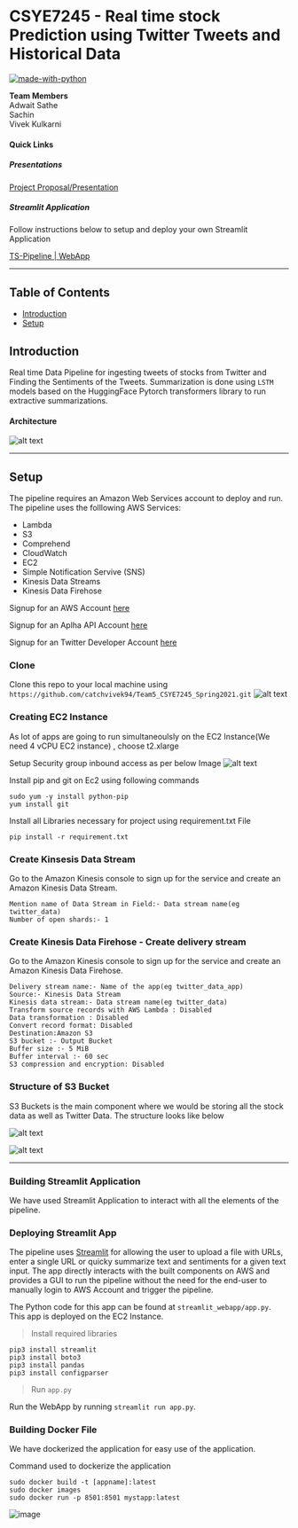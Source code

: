 # CSYE7245 - Real time stock Prediction using Twitter Tweets and Historical Data


[![made-with-python](https://img.shields.io/badge/Made%20with-Python-1f425f.svg)](https://www.python.org/)

**Team Members**<br />
Adwait Sathe <br />
Sachin <br />
Vivek Kulkarni <br />

#### Quick Links

##### Presentations <br />
[Project Proposal/Presentation](https://docs.google.com/document/d/1bA-ub0TiGgQjVOulephp--b_WJovU-EI6D1JA5N0jwc/edit#heading=h.n8d7ycbpbk04)<br />


##### Streamlit Application<br />
Follow instructions below to setup and deploy your own Streamlit Application<br />

[TS-Pipeline | WebApp](http://54.157.171.89:8501/)<br /> 


---

## Table of Contents

- [Introduction](#introduction)
- [Setup](#setup)


## Introduction

Real time Data Pipeline for ingesting tweets of stocks from Twitter and Finding the Sentiments of the Tweets. Summarization is done using `LSTM` models based on the HuggingFace Pytorch transformers library to run extractive summarizations.


#### Architecture 

![alt text](https://github.com/catchvivek94/Team5_CSYE7245_Spring2021/blob/main/Project/images/architecture.jpg)

---


## Setup

The pipeline requires an Amazon Web Services account to deploy and run. The pipeline uses the folllowing AWS Services:

- Lambda 
- S3
- Comprehend
- CloudWatch
- EC2
- Simple Notification Servive (SNS)
- Kinesis Data Streams
- Kinesis Data Firehose

Signup for an AWS Account [here](https://portal.aws.amazon.com/billing/signup#/start)

Signup for an  Aplha API Account [here](https://www.alphavantage.co/)

Signup for an Twitter Developer Account [here](https://developer.twitter.com/en/apply-for-access)


### Clone

Clone this repo to your local machine using `https://github.com/catchvivek94/Team5_CSYE7245_Spring2021.git`
![alt text](https://github.com/holladileep/TS-Pipeline/blob/dev/img/CSYE7245_v2-2.png)


### Creating EC2 Instance

As lot of apps are going to run simultaneoulsly on the EC2 Instance(We need 4 vCPU EC2 instance) , choose t2.xlarge

Setup Security group inbound access as per below Image
![alt text](https://github.com/catchvivek94/Team5_CSYE7245_Spring2021/blob/main/Project/images/ec2_security.PNG)

Install pip and git on Ec2 using following commands

```
sudo yum -y install python-pip
yum install git
```
Install all Libraries necessary for project using requirement.txt File
```
pip install -r requirement.txt
```

### Create Kinsesis Data Stream
Go to the Amazon Kinesis console to sign up for the service and create an Amazon Kinesis Data Stream. 
```
Mention name of Data Stream in Field:- Data stream name(eg twitter_data)
Number of open shards:- 1
```

### Create Kinesis Data Firehose - Create delivery stream
Go to the Amazon Kinesis console to sign up for the service and create an Amazon Kinesis Data Firehose. 

```
Delivery stream name:- Name of the app(eg twitter_data_app)
Source:- Kinesis Data Stream
Kinesis data stream:- Data stream name(eg twitter_data)
Transform source records with AWS Lambda : Disabled
Data transformation : Disabled
Convert record format: Disabled
Destination:Amazon S3
S3 bucket :- Output Bucket
Buffer size :- 5 MiB
Buffer interval :- 60 sec
S3 compression and encryption: Disabled
```

### Structure of S3 Bucket

S3 Buckets is the main component where we would be storing all the stock data as well as Twitter Data. The structure looks like below
  
![alt text](https://github.com/catchvivek94/Team5_CSYE7245_Spring2021/blob/main/Project/images/s3_structure.PNG)


![alt text](https://github.com/catchvivek94/Team5_CSYE7245_Spring2021/blob/main/Project/images/s3.PNG)
    
---

### Building Streamlit Application 

We have used Streamlit Application to interact with all the elements of the pipeline.

### Deploying Streamlit App 

The pipeline uses [Streamlit](https://www.streamlit.io/) for allowing the user to upload a file with URLs, enter a single URL or quicky summarize text and sentiments for a given text input. The app directly interacts with the built components on AWS and provides a GUI to run the pipeline without the need for the end-user to manually login to AWS Account and trigger the pipeline.

The Python code for this app can be found at `streamlit_webapp/app.py`. This app is deployed on the EC2 Instance.

> Install required libraries

```
pip3 install streamlit
pip3 install boto3
pip3 install pandas
pip3 install configparser
```

> Run `app.py`

Run the WebApp by running `streamlit run app.py`. 


### Building Docker File
We have dockerized the application for easy use of the application.

Command used to dockerize the application
```
sudo docker build -t [appname]:latest
sudo docker images
sudo docker run -p 8501:8501 mystapp:latest
```
![image](https://user-images.githubusercontent.com/59774725/116688307-8958af80-a984-11eb-8576-014fc9cb54c9.png)

